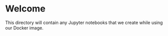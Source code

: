 # Welcome

This directory will contain any Jupyter notebooks that we create while using our Docker image.
